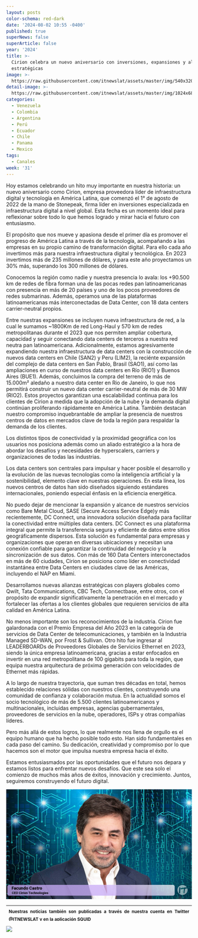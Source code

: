 ```yaml
---
layout: posts
color-schema: red-dark
date: '2024-08-02 10:55 -0400'
published: true
superNews: false
superArticle: false
year: '2024'
title: >-
  Cirion celebra un nuevo aniversario con inversiones, expansiones y alianzas
  estratégicas
image: >-
  https://raw.githubusercontent.com/itnewslat/assets/master/img/540x320/Facundo-Castro-p.jpg
detail-image: >-
  https://raw.githubusercontent.com/itnewslat/assets/master/img/1024x680/Facundo-Castro-g.jpg
categories:
  - Venezuela
  - Colombia
  - Argentina
  - Perú
  - Ecuador
  - Chile
  - Panama
  - Mexico
tags:
  - Canales
week: '31'
---
```

Hoy estamos celebrando un hito muy importante en nuestra historia: un nuevo aniversario como Cirion, empresa proveedora líder de infraestructura digital y tecnología en América Latina, que comenzó el 1° de agosto de 2022 de la mano de Stonepeak, firma líder en inversiones especializada en infraestructura digital a nivel global. Esta fecha es un momento ideal para reflexionar sobre todo lo que hemos logrado y mirar hacia el futuro con entusiasmo.

El propósito que nos mueve y apasiona desde el primer día es promover el progreso de América Latina a través de la tecnología, acompañando a las empresas en su propio camino de transformación digital. Para ello cada año invertimos más para nuestra infraestructura digital y tecnológica. En 2023 invertimos más de 235 millones de dólares, y para este año proyectamos un 30% más, superando los 300 millones de dólares.

Conocemos la región como nadie y nuestra presencia lo avala: los +90.500 km de redes de fibra forman una de las pocas redes pan latinoamericanas con presencia en más de 20 países y uno de los pocos proveedores de redes submarinas. Además, operamos una de las plataformas latinoamericanas más interconectadas de Data Center, con 18 data centers carrier-neutral propios.

Entre nuestras expansiones se incluyen nueva infraestructura de red, a la cual le sumamos ~1800Km de red Long-Haul y 570 km de redes metropolitanas durante el 2023 que nos permiten ampliar cobertura, capacidad y seguir conectando data centers de terceros a nuestra red neutra pan latinoamericana. Adicionalmente, estamos agresivamente expandiendo nuestra infraestructura de data centers con la construcción de nuevos data centers en Chile (SAN2) y Peru (LIM2), la reciénte expansión del complejo de data centers en San Pablo, Brasil (SAO1), así como las ampliaciones en curso de nuestros data centers en Río (RIO1) y Buenos Aires (BUE1). Además, concluimos la compra del terreno de más de 15.000m² aledaño a nuestro data center en Rio de Janeiro, lo que nos permitirá construir un nuevo data center carrier-neutral de más de 30 MW (RIO2). Estos proyectos garantizan una escalabilidad continua para los clientes de Cirion a medida que la adopción de la nube y la demanda digital continúan proliferando rápidamente en América Latina. También destacan nuestro compromiso inquebrantable de ampliar la presencia de nuestros centros de datos en mercados clave de toda la región para respaldar la demanda de los clientes.

Los distintos tipos de conectividad y la proximidad geográfica con los usuarios nos posiciona además como un aliado estratégico a la hora de abordar los desafíos y necesidades de hyperscalers, carriers y organizaciones de todas las industrias.

Los data centers son centrales para impulsar y hacer posible el desarrollo y la evolución de las nuevas tecnologías como la inteligencia artificial y la sostenibilidad, elemento clave en nuestras operaciones. En esta línea, los nuevos centros de datos han sido diseñados siguiendo estándares internacionales, poniendo especial énfasis en la eficiencia energética.

No puedo dejar de mencionar la expansión y alcance de nuestros servicios como Bare Metal Cloud, SASE (Secure Access Service Edge)y más recientemente, DC Connect, una innovadora solución diseñada para facilitar la conectividad entre múltiples data centers. DC Connect es una plataforma integral que permite la transferencia segura y eficiente de datos entre sitios geográficamente dispersos. Esta solución es fundamental para empresas y organizaciones que operan en diversas ubicaciones y necesitan una conexión confiable para garantizar la continuidad del negocio y la sincronización de sus datos. Con más de 160 Data Centers interconectados en más de 60 ciudades, Cirion se posiciona como líder en conectividad instantánea entre Data Centers en ciudades clave de las Américas, incluyendo el NAP en Miami.

Desarrollamos nuevas alianzas estratégicas con players globales como Qwilt, Tata Communications, CBC Tech, Connectbase, entre otros, con el propósito de expandir significativamente la penetración en el mercado y fortalecer las ofertas a los clientes globales que requieren servicios de alta calidad en América Latina.

No menos importante son los reconocimientos de la industria. Cirion fue galardonada con el Premio Empresa del Año 2023 en la categoría de servicios de Data Center de telecomunicaciones, y también en la  Industria Managed SD-WAN, por Frost & Sullivan. Otro hito fue ingresar al LEADERBOARDs de Proveedores Globales de Servicios Ethernet en 2023, siendo la única empresa latinoamericana, gracias a estar enfocados en invertir en una red metropolitana de 100 gigabits para toda la región, que equipa nuestra arquitectura de próxima generación con velocidades de Ethernet más rápidas.

A lo largo de nuestra trayectoria, que suman tres décadas en total, hemos establecido relaciones sólidas con nuestros clientes, construyendo una comunidad de confianza y colaboración mutua. En la actualidad somos el socio tecnológico de más de 5.500 clientes latinoamericanos y multinacionales, incluidas empresas, agencias gubernamentales, proveedores de servicios en la nube, operadores, ISPs y otras compañías líderes.

Pero más allá de estos logros, lo que realmente nos llena de orgullo es el equipo humano que ha hecho posible todo esto. Han sido fundamentales en cada paso del camino. Su dedicación, creatividad y compromiso por lo que hacemos son el motor que impulsa nuestra empresa hacia el éxito.

Estamos entusiasmados por las oportunidades que el futuro nos depara y estamos listos para enfrentar nuevos desafíos. Que este sea solo el comienzo de muchos más años de éxitos, innovación y crecimiento. Juntos, seguiremos construyendo el futuro digital.

![](https://raw.githubusercontent.com/itnewslat/assets/master/img/540x320/Facundo-Castro-p.jpg)

<table style="height: 42px;" width="569">
<tbody>
<tr>
<td style="text-align: justify;"><sub><strong>Nuestras noticias también son publicadas a través de nuestra cuenta en Twitter <a href="https://twitter.com/itnewslat?lang=es">@ITNEWSLAT</a> y en la aplicación <a href="https://squidapp.co/en/">SQUID</a></strong></sub></td>
</tr>
</tbody>
</table>

<img src="https://tracker.metricool.com/c3po.jpg?hash=56f88a41e39ab42c063cc51676587a04"/>
